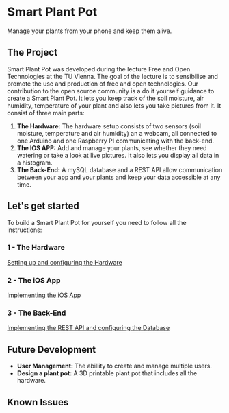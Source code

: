 # Smart Plant Pot
Manage your plants from your phone and keep them alive.

## The Project
Smart Plant Pot was developed during the lecture Free and Open Technologies at the TU Vienna. The goal of the lecture is to sensibilise and promote the use and production of free and open technologies. Our contribution to the open source community is a do it yourself guidance to create a Smart Plant Pot. It lets you keep track of the soil moisture, air humidity, temperature of your plant and also lets you take pictures from it. It consist of three main parts:

1. **The Hardware:** The hardware setup consists of two sensors (soil moisture, temperature and air humidity) an a webcam, all connected to one Arduino and one Raspberry PI communicating with the back-end.
2. **The IOS APP:** Add and manage your plants, see whether they need watering or take a look at live pictures. It also lets you display all data in a histogram.
3. **The Back-End:** A mySQL database and a REST API allow communication between your app and your plants and keep your data accessible at any time.

## Let's get started
To build a Smart Plant Pot for yourself you need to follow all the instructions:

### 1 - The Hardware
[Setting up and configuring the Hardware]()

### 2 - The iOS App
[Implementing the iOS App]()

### 3 - The Back-End
[Implementing the REST API and configuring the Database](https://github.com/Snuu101/Smart-Plant-Pot-Back-End)

## Future Development
- **User Management:** The abillity to create and manage multiple users. 
- **Design a plant pot:** A 3D printable plant pot that includes all the hardware.

## Known Issues
